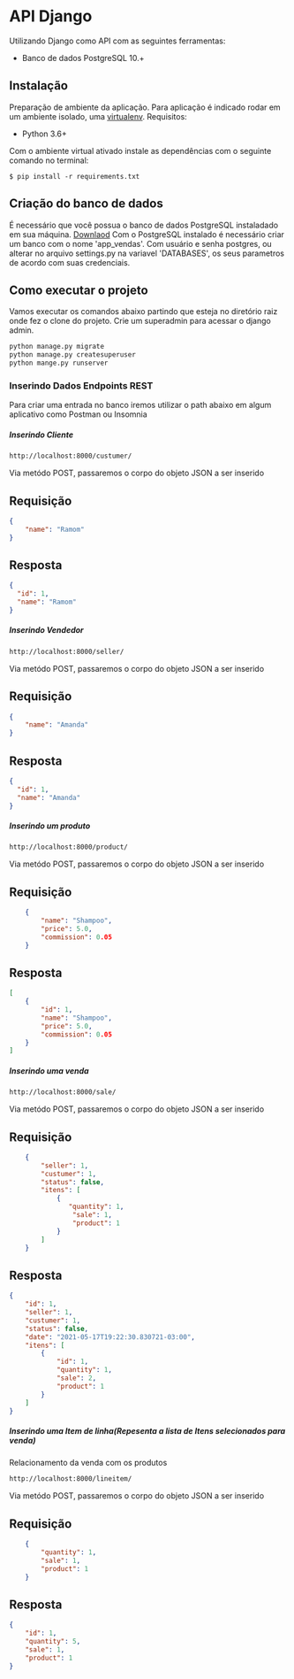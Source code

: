 # API Django

Utilizando Django como API com as seguintes ferramentas:

- Banco de dados PostgreSQL 10.+


## Instalação
Preparação de ambiente da aplicação.
Para aplicação é indicado rodar em um ambiente isolado, uma [virtualenv](https://docs.python.org/pt-br/dev/library/venv.html).
Requisitos:

* Python 3.6+


Com o ambiente virtual ativado instale as dependências com o seguinte comando no terminal:
```shell
$ pip install -r requirements.txt
```

## Criação do banco de dados
É necessário que você possua o banco de dados PostgreSQL instaladado em sua máquina. [Downlaod](https://www.postgresql.org/download/)
Com o PostgreSQL instalado é necessário criar um banco com o nome 'app_vendas'.
Com usuário e senha postgres, ou alterar no arquivo settings.py na variavel 'DATABASES', os seus parametros de acordo com suas credenciais.



## Como executar o projeto

Vamos executar os comandos abaixo partindo que esteja no diretório raiz onde fez o clone do projeto.
Crie um superadmin para acessar o django admin.
```sh
python manage.py migrate
python manage.py createsuperuser
python mange.py runserver
```


### Inserindo Dados Endpoints REST

Para criar uma entrada no banco iremos utilizar o path abaixo em algum aplicativo como Postman ou Insomnia
##### Inserindo Cliente
```sh
http://localhost:8000/custumer/
```

Via metódo POST, passaremos o corpo do objeto JSON a ser inserido
## Requisição
```json
{
    "name": "Ramom"
}
```
## Resposta
```json
{
  "id": 1,
  "name": "Ramom"
}
```
##### Inserindo Vendedor
```sh
http://localhost:8000/seller/
```

Via metódo POST, passaremos o corpo do objeto JSON a ser inserido
## Requisição
```json
{
    "name": "Amanda"
}
```
## Resposta
```json
{
  "id": 1,
  "name": "Amanda"
}
```

##### Inserindo um produto
```sh
http://localhost:8000/product/
```

Via metódo POST, passaremos o corpo do objeto JSON a ser inserido
## Requisição
```json
    {
        "name": "Shampoo",
        "price": 5.0,
        "commission": 0.05
    }
```
## Resposta
```json
[
    {
        "id": 1,
        "name": "Shampoo",
        "price": 5.0,
        "commission": 0.05
    }
]
```

##### Inserindo uma venda
```sh
http://localhost:8000/sale/
```

Via metódo POST, passaremos o corpo do objeto JSON a ser inserido
## Requisição
```json
    {
        "seller": 1,
        "custumer": 1,
        "status": false,
        "itens": [
            {
               "quantity": 1,
                "sale": 1,
                "product": 1
            }
        ]
    }
```
## Resposta
```json
{
    "id": 1,
    "seller": 1,
    "custumer": 1,
    "status": false,
    "date": "2021-05-17T19:22:30.830721-03:00",
    "itens": [
        {
            "id": 1,
            "quantity": 1,
            "sale": 2,
            "product": 1
        }
    ]
}
```

##### Inserindo uma Item de linha(Repesenta a lista de Itens selecionados para venda)
Relacionamento da venda com os produtos
```sh
http://localhost:8000/lineitem/
```

Via metódo POST, passaremos o corpo do objeto JSON a ser inserido
## Requisição
```json
    {
        "quantity": 1,
        "sale": 1,
        "product": 1
    }
```
## Resposta
```json
{
    "id": 1,
    "quantity": 5,
    "sale": 1,
    "product": 1
}
```
